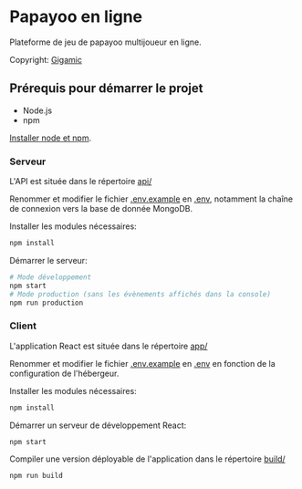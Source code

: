# Papayoo en ligne

Plateforme de jeu de papayoo multijoueur en ligne.

Copyright: [Gigamic](https://www.gigamic.com/)

## Prérequis pour démarrer le projet

- Node.js
- npm

[Installer node et npm](https://docs.npmjs.com/downloading-and-installing-node-js-and-npm).

### Serveur

L'API est située dans le répertoire [api/](api/)

Renommer et modifier le fichier [.env.example](api/.env.example) en [.env](api/.env.example), notamment la chaîne de connexion vers la base de donnée MongoDB.

Installer les modules nécessaires:

```sh
npm install
```

Démarrer le serveur:

```sh
# Mode développement
npm start
# Mode production (sans les évènements affichés dans la console)
npm run production
```

### Client

L'application React est située dans le répertoire [app/](app/)

Renommer et modifier le fichier [.env.example](app/.env.example) en [.env](app/.env.example) en fonction de la configuration de l'hébergeur.

Installer les modules nécessaires:

```sh
npm install
```

Démarrer un serveur de développement React:

```sh
npm start
```

Compiler une version déployable de l'application dans le répertoire [build/](build/)

```sh
npm run build
```